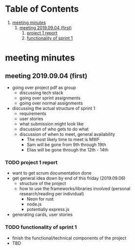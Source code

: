 # Table of Contents

1.  [meeting minutes](#org60a35ee)
    1.  [meeting 2019.09.04 (first)](#org89a7951)
        1.  [project 1 report](#org735a571)
        2.  [functionality of sprint 1](#org3fe468d)


<a id="org60a35ee"></a>

# meeting minutes


<a id="org89a7951"></a>

## meeting 2019.09.04 (first)

-   going over project pdf as group
    -   discussing tech stack
    -   going over sprint assignments
    -   going over normal assignments
-   discussing the actual structure of sprint 1
    -   requirements
    -   user stories
    -   what submission might look like
    -   discussion of who gets to do what
    -   discussion of when to meet, general availability
        +   The most likely time to meet is MWF
        -   Sam will be gone from 9th through 19th
        -   Elias will be gone through the 12th - 14th


<a id="org735a571"></a>

### TODO project 1 report

-   want to get scrum documentation done
-   get general idea down by end of this friday (2019.09.06)
    -   structure of the project
    -   how to use the frameworks/libraries involved (personal research/reading
        per individual)
        -   Neon for rust
        -   node.js
        -   potentially express.js
-   generating cards, user stories


<a id="org3fe468d"></a>

### TODO functionality of sprint 1

-   finish the functional/technical components of the project
-   TBD
